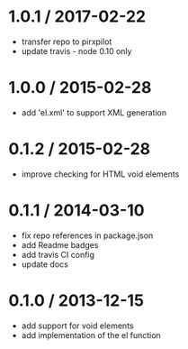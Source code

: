 
1.0.1 / 2017-02-22
==================

 * transfer repo to pirxpilot
 * update travis - node 0.10 only

1.0.0 / 2015-02-28
==================

 * add 'el.xml' to support XML generation

0.1.2 / 2015-02-28
==================

 * improve checking for HTML void elements

0.1.1 / 2014-03-10
==================

 * fix repo references in package.json
 * add Readme badges
 * add travis CI config
 * update docs

0.1.0 / 2013-12-15
==================

 * add support for void elements
 * add implementation of the el function
